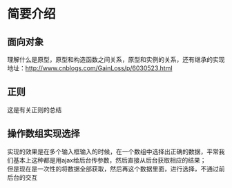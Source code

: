 # 简要介绍
## 面向对象
理解什么是原型，原型和构造函数之间关系，原型和实例的关系，还有继承的实现地址：http://www.cnblogs.com/GainLoss/p/6030523.html
## 正则
这是有关正则的总结
## 操作数组实现选择
实现的效果是在多个输入框输入的时候，在一个数组中选择出正确的数据，平常我们基本上这种都是用ajax给后台传参数，然后直接从后台获取相应的结果；</br>
但是现在是一次性的将数据全部获取，然后再这个数据里面，进行选择，不通过前后台的交互

